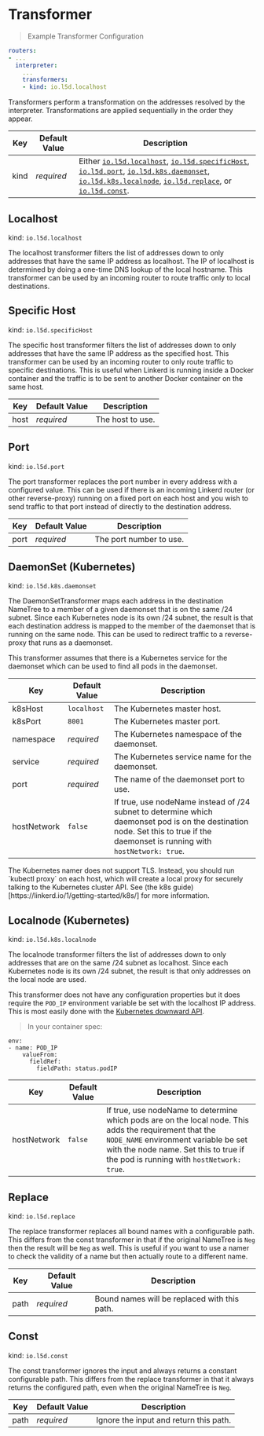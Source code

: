 # Transformer

> Example Transformer Configuration

```yaml
routers:
- ...
  interpreter:
    ...
    transformers:
    - kind: io.l5d.localhost
```

Transformers perform a transformation on the addresses resolved by the
interpreter.  Transformations are applied sequentially in the order they appear.


Key | Default Value | Description
--- | ------------- | -----------
kind | _required_ | Either [`io.l5d.localhost`](#localhost), [`io.l5d.specificHost`](#specific-host), [`io.l5d.port`](#port), [`io.l5d.k8s.daemonset`](#daemonset-kubernetes), [`io.l5d.k8s.localnode`](#localnode-kubernetes), [`io.l5d.replace`](#replace), or [`io.l5d.const`](#const).

## Localhost

kind: `io.l5d.localhost`

The localhost transformer filters the list of addresses down to only addresses
that have the same IP address as localhost.  The IP of localhost is determined
by doing a one-time DNS lookup of the local hostname.  This transformer can be
used by an incoming router to route traffic only to local destinations.

## Specific Host

kind: `io.l5d.specificHost`

The specific host transformer filters the list of addresses down to only
addresses that have the same IP address as the specified host. This transformer
can be used by an incoming router to only route traffic to specific
destinations. This is useful when Linkerd is running inside a Docker container
and the traffic is to be sent to another Docker container on the same host.

Key  | Default Value | Description
---- | ------------- | -----------
host | _required_    | The host to use.

## Port

kind: `io.l5d.port`

The port transformer replaces the port number in every address with a
configured value.  This can be used if there is an incoming Linkerd router (or
other reverse-proxy) running on a fixed port on each host and you wish to send
traffic to that port instead of directly to the destination address.

Key | Default Value | Description
--- | ------------- | -----------
port | _required_ | The port number to use.

## DaemonSet (Kubernetes)

kind: `io.l5d.k8s.daemonset`

The DaemonSetTransformer maps each address in the destination NameTree to a
member of a given daemonset that is on the same /24 subnet.  Since each Kubernetes
node is its own /24 subnet, the result is that each destination address is
mapped to the member of the daemonset that is running on the same node.
This can be used to redirect traffic to a reverse-proxy that runs as a
daemonset.

This transformer assumes that there is a Kubernetes service for the daemonset
which can be used to find all pods in the daemonset.

Key | Default Value | Description
--- | ------------- | -----------
k8sHost | `localhost` | The Kubernetes master host.
k8sPort | `8001` | The Kubernetes master port.
namespace | _required_ | The Kubernetes namespace of the daemonset.
service | _required_ | The Kubernetes service name for the daemonset.
port | _required_ | The name of the daemonset port to use.
hostNetwork | `false` | If true, use nodeName instead of /24 subnet to determine which daemonset pod is on the destination node.  Set this to true if the daemonset is running with `hostNetwork: true`.

<aside class="notice">
The Kubernetes namer does not support TLS.  Instead, you should run `kubectl proxy` on each host,
which will create a local proxy for securely talking to the Kubernetes cluster API. See (the k8s guide)[https://linkerd.io/1/getting-started/k8s/] for more information.
</aside>

## Localnode (Kubernetes)

kind: `io.l5d.k8s.localnode`

The localnode transformer filters the list of addresses down to only addresses
that are on the same /24 subnet as localhost.  Since each Kubernetes node is its own
/24 subnet, the result is that only addresses on the local node are used.

This transformer does not have any configuration properties but it does require
the `POD_IP` environment variable be set with the localhost IP address.  This is
most easily done with the
[Kubernetes downward API](https://kubernetes.io/docs/user-guide/downward-api/).

> In your container spec:

```
env:
- name: POD_IP
    valueFrom:
      fieldRef:
        fieldPath: status.podIP
```

Key | Default Value | Description
--- | ------------- | -----------
hostNetwork | `false` | If true, use nodeName to determine which pods are on the local node.  This adds the requirement that the `NODE_NAME` environment variable be set with the node name.  Set this to true if the pod is running with `hostNetwork: true`.

## Replace

kind: `io.l5d.replace`

The replace transformer replaces all bound names with a configurable path.
This differs from the const transformer in that if the original NameTree is
`Neg` then the result will be `Neg` as well.  This is useful if you want to
use a namer to check the validity of a name but then actually route to a
different name.

Key | Default Value | Description
--- | ------------- | -----------
path | _required_ | Bound names will be replaced with this path.

## Const

kind: `io.l5d.const`

The const transformer ignores the input and always returns a constant
configurable path.  This differs from the replace transformer in that it always
returns the configured path, even when the original NameTree is `Neg`.

Key | Default Value | Description
--- | ------------- | -----------
path | _required_ | Ignore the input and return this path.
